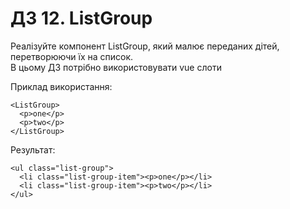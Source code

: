 # ДЗ 12. ListGroup

Реалізуйте компонент ListGroup, який малює переданих дітей, перетворюючи їх на список.  
В цьому ДЗ потрібно використовувати vue слоти

Приклад використання:
```
<ListGroup>
  <p>one</p>
  <p>two</p>
</ListGroup>
```
Результат:
```
<ul class="list-group">
  <li class="list-group-item"><p>one</p></li>
  <li class="list-group-item"><p>two</p></li>
</ul>
```
